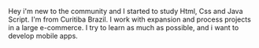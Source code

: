 Hey i'm new to the community and I started to study Html, Css and Java Script. I'm from Curitiba Brazil.
I work with expansion and process projects in a large e-commerce. I try to learn as much as possible, and i want to develop mobile apps.



<!---
vitormazon88/vitormazon88 is a ✨ special ✨ repository because its `README.md` (this file) appears on your GitHub profile.
You can click the Preview link to take a look at your changes.
--->

